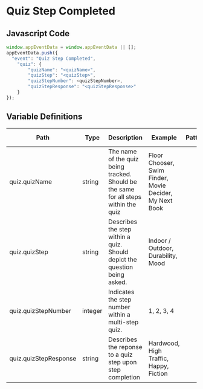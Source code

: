 # Quiz Step Completed

### 

## Javascript Code
```js
window.appEventData = window.appEventData || [];
appEventData.push({
  "event": "Quiz Step Completed",
    "quiz": {
        "quizName": "<quizName>",
        "quizStep": "<quizStep>",
        "quizStepNumber": <quizStepNumber>,
        "quizStepResponse": "<quizStepResponse>"
    }
});
```

## Variable Definitions

|Path|Type|Description|Example|Pattern|Min Length|Max Length|Minimum|Maximum|Multiple Of|
| --- | --- | --- | --- | --- | --- | --- | --- | --- | --- |
|quiz.quizName|string|The name of the quiz being tracked.  Should be the same for all steps within the quiz|Floor Chooser, Swim Finder, Movie Decider, My Next Book|||||||
|quiz.quizStep|string|Describes the step within a quiz. Should depict the question being asked.|Indoor \/ Outdoor, Durability, Mood|||||||
|quiz.quizStepNumber|integer|Indicates the step number within a multi-step quiz. |1, 2, 3, 4||||1|||
|quiz.quizStepResponse|string|Describes the reponse to a quiz step upon step completion|Hardwood, High Traffic, Happy, Fiction|||||||




